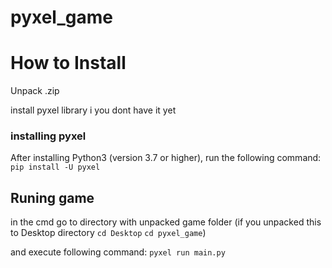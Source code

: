 # pyxel_game

# How to Install

Unpack .zip


install pyxel library i you dont have it yet
### installing pyxel

After installing Python3 (version 3.7 or higher), run the following command:
```pip install -U pyxel```

## Runing game
 
 in the cmd go to directory with unpacked game folder
 (if you unpacked this to Desktop directory
 ```cd Desktop``` ```cd pyxel_game```)
 
and execute following command:
```pyxel run main.py```
